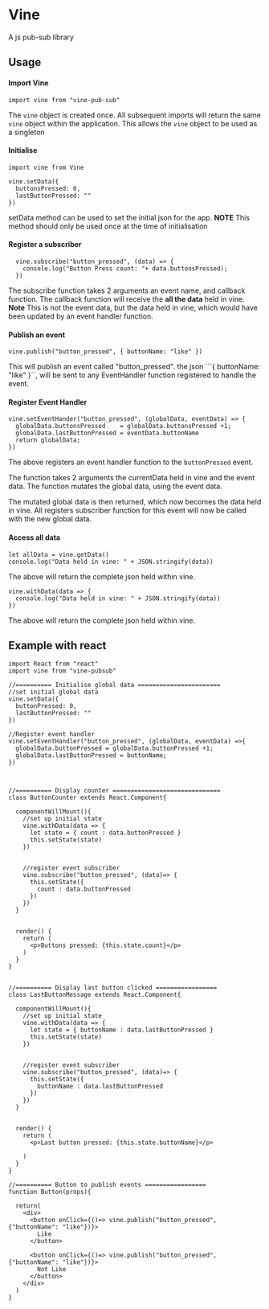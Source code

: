 # Vine
A js pub-sub library


## Usage

#### Import Vine
  
    import vine from "vine-pub-sub"
      
The ```vine``` object is created once. All subsequent imports will return the same ```vine``` object 
within the application. This allows the ```vine``` object to be used as a singleton 

#### Initialise

    import vine from Vine
    
    vine.setData({
      buttonsPressed: 0,
      lastButtonPressed: ""
    })
    
setData method can be used to set the initial json for the app. 
**NOTE** This method should only be used once at the time of initialisation



#### Register a subscriber 
      
      vine.subscribe("button_pressed", (data) => {
        console.log("Button Press count: "+ data.buttonsPressed);
      })
      
The subscribe function takes 2 arguments an event name, and callback function. The callback function
will receive the **all the data** held in vine. **Note** This is not the event data, but the data held in vine, which 
would have been updated by an event handler function. 


#### Publish an event
          
    vine.publish("button_pressed", { buttonName: "like" })


This will publish an event called "button_pressed". the json ```{ buttonName: "like" }``, will be sent to
 any EventHandler function registered to handle the event. 

   

#### Register Event Handler
  
    vine.setEventHander("button_pressed", (globalData, eventData) => {
      globalData.buttonsPressed    = globalData.buttonsPressed +1;
      globalData.lastButtonPressed = eventData.buttonName
      return globalData;
    })


The above registers an event handler function to the `buttonPressed` event. 

The function takes 2 arguments the currentData held in vine and the event data. The function mutates the global data, using the event data. 

The mutated global data is then returned, which now becomes the data held in vine. All registers subscriber function 
for this event will now be called with the new global data.

#### Access all data 

    let allData = vine.getData()
    console.log("Data held in vine: " + JSON.stringify(data))    

The above will return the complete json held within vine. 


    vine.withData(data => {
      console.log("Data held in vine: " + JSON.stringify(data))     
    })
    
The above will return the complete json held within vine.




## Example with react

    import React from "react"
    import vine from "vine-pubsub"
    
    //========== Initialise global data =======================
    //set initial global data
    vine.setData({
      buttonPressed: 0,
      lastButtonPressed: ""
    })
    
    //Register event handler
    vine.setEventHandler("button_pressed", (globalData, eventData) =>{
      globalData.buttonPressed = globalData.buttonPressed +1;
      globalData.lastButtonPressed = buttonName;
    })
    
    
    
    //========== Display counter ==============================
    class ButtonCounter extends React.Component{
    
      componentWillMount(){
        //set up initial state
        vine.withData(data => {
          let state = { count : data.buttonPressed }
          this.setState(state)
        })
    
    
        //register event subscriber
        vine.subscribe("button_pressed", (data)=> {
          this.setState({
            count : data.buttonPressed
          })
        })
      }
    
    
      render() {
        return (
          <p>Buttons pressed: {this.state.count}</p>
        )
      }
    }
    
    
    //========== Display last button clicked =================
    class LastButtonMessage extends React.Component{
    
      componentWillMount(){
        //set up initial state
        vine.withData(data => {
          let state = { buttonName : data.lastButtonPressed }
          this.setState(state)
        })
    
    
        //register event subscriber
        vine.subscribe("button_pressed", (data)=> {
          this.setState({
            buttonName : data.lastButtonPressed
          })
        })
      }
    
    
      render() {
        return (
          <p>Last button pressed: {this.state.buttonName}</p>
    
        )
      }
    }
    
    //========== Button to publish events =================
    function Button(props){
    
      return(
        <div>
          <button onClick={()=> vine.publish("button_pressed", {"buttonName": "like"})}>
            Like
          </button>
    
          <button onClick={()=> vine.publish("button_pressed", {"buttonName": "like"})}>
            Not Like
          </button>
        </div>
      )
    }
 
 